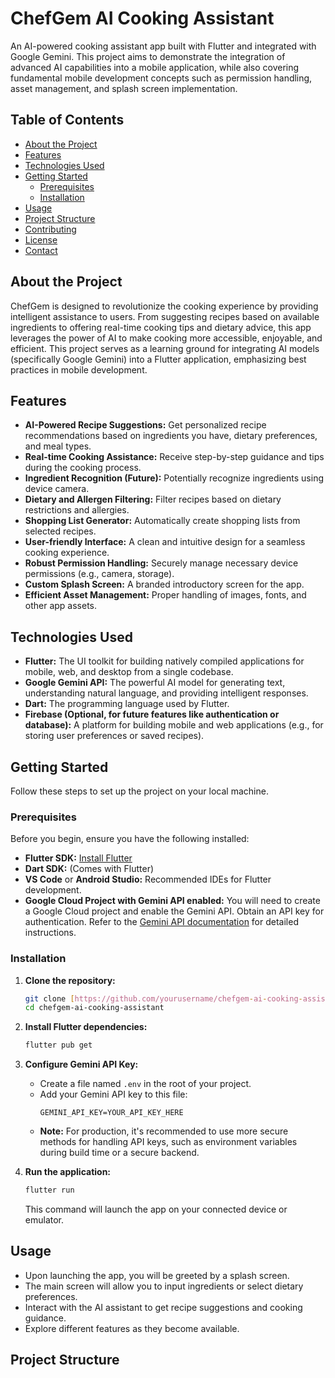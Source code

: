 # ChefGem AI Cooking Assistant

An AI-powered cooking assistant app built with Flutter and integrated with Google Gemini. This project aims to demonstrate the integration of advanced AI capabilities into a mobile application, while also covering fundamental mobile development concepts such as permission handling, asset management, and splash screen implementation.

## Table of Contents

- [About the Project](#about-the-project)
- [Features](#features)
- [Technologies Used](#technologies-used)
- [Getting Started](#getting-started)
  - [Prerequisites](#prerequisites)
  - [Installation](#installation)
- [Usage](#usage)
- [Project Structure](#project-structure)
- [Contributing](#contributing)
- [License](#license)
- [Contact](#contact)

## About the Project

ChefGem is designed to revolutionize the cooking experience by providing intelligent assistance to users. From suggesting recipes based on available ingredients to offering real-time cooking tips and dietary advice, this app leverages the power of AI to make cooking more accessible, enjoyable, and efficient. This project serves as a learning ground for integrating AI models (specifically Google Gemini) into a Flutter application, emphasizing best practices in mobile development.

## Features

- **AI-Powered Recipe Suggestions:** Get personalized recipe recommendations based on ingredients you have, dietary preferences, and meal types.
- **Real-time Cooking Assistance:** Receive step-by-step guidance and tips during the cooking process.
- **Ingredient Recognition (Future):** Potentially recognize ingredients using device camera.
- **Dietary and Allergen Filtering:** Filter recipes based on dietary restrictions and allergies.
- **Shopping List Generator:** Automatically create shopping lists from selected recipes.
- **User-friendly Interface:** A clean and intuitive design for a seamless cooking experience.
- **Robust Permission Handling:** Securely manage necessary device permissions (e.g., camera, storage).
- **Custom Splash Screen:** A branded introductory screen for the app.
- **Efficient Asset Management:** Proper handling of images, fonts, and other app assets.

## Technologies Used

* **Flutter:** The UI toolkit for building natively compiled applications for mobile, web, and desktop from a single codebase.
* **Google Gemini API:** The powerful AI model for generating text, understanding natural language, and providing intelligent responses.
* **Dart:** The programming language used by Flutter.
* **Firebase (Optional, for future features like authentication or database):** A platform for building mobile and web applications (e.g., for storing user preferences or saved recipes).

## Getting Started

Follow these steps to set up the project on your local machine.

### Prerequisites

Before you begin, ensure you have the following installed:

* **Flutter SDK:** [Install Flutter](https://flutter.dev/docs/get-started/install)
* **Dart SDK:** (Comes with Flutter)
* **VS Code** or **Android Studio:** Recommended IDEs for Flutter development.
* **Google Cloud Project with Gemini API enabled:** You will need to create a Google Cloud project and enable the Gemini API. Obtain an API key for authentication. Refer to the [Gemini API documentation](https://ai.google.dev/docs/gemini_api_overview) for detailed instructions.

### Installation

1.  **Clone the repository:**
    ```bash
    git clone [https://github.com/yourusername/chefgem-ai-cooking-assistant.git](https://github.com/yourusername/chefgem-ai-cooking-assistant.git)
    cd chefgem-ai-cooking-assistant
    ```

2.  **Install Flutter dependencies:**
    ```bash
    flutter pub get
    ```

3.  **Configure Gemini API Key:**
    * Create a file named `.env` in the root of your project.
    * Add your Gemini API key to this file:
        ```
        GEMINI_API_KEY=YOUR_API_KEY_HERE
        ```
    * **Note:** For production, it's recommended to use more secure methods for handling API keys, such as environment variables during build time or a secure backend.

4.  **Run the application:**
    ```bash
    flutter run
    ```
    This command will launch the app on your connected device or emulator.

## Usage

* Upon launching the app, you will be greeted by a splash screen.
* The main screen will allow you to input ingredients or select dietary preferences.
* Interact with the AI assistant to get recipe suggestions and cooking guidance.
* Explore different features as they become available.

## Project Structure